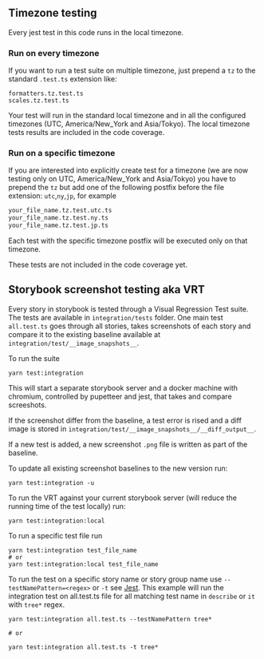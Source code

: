 ## Timezone testing

Every jest test in this code runs in the local timezone.

### Run on every timezone

If you want to run a test suite on multiple timezone, just prepend a `tz` to the
standard `.test.ts` extension like:

```
formatters.tz.test.ts
scales.tz.test.ts
```

Your test will run in the standard local timezone and in all the configured timezones (UTC, America/New_York and Asia/Tokyo).
The local timezone tests results are included in the code coverage.

### Run on a specific timezone

If you are interested into explicitly create test for a timezone (we are now testing only on UTC, America/New_York and Asia/Tokyo) you have to prepend the `tz` but add one of the following postfix before the file extension: `utc`,`ny`,`jp`, for example

```sh
your_file_name.tz.test.utc.ts
your_file_name.tz.test.ny.ts
your_file_name.tz.test.jp.ts
```

Each test with the specific timezone postfix will be executed only on that timezone.

These tests are not included in the code coverage yet.


## Storybook screenshot testing aka VRT

Every story in storybook is tested through a Visual Regression Test suite.
The tests are available in `integration/tests` folder. One main test `all.test.ts` goes through all stories, takes screenshots of each story
and compare it to the existing baseline available at `integration/test/__image_snapshots__`.

To run the suite
```
yarn test:integration
```

This will start a separate storybook server and a docker machine with chromium, controlled by pupetteer and jest, that takes and compare screeshots.

If the screenshot differ from the baseline, a test error is rised and a diff image is stored in `integration/test/__image_snapshots__/__diff_output__`.

If a new test is added, a new screenshot `.png` file is written as part of the baseline.

To update all existing screenshot baselines to the new version run:
```
yarn test:integration -u
```


To run the VRT against your current storybook server (will reduce the running time of the test locally) run:
```
yarn test:integration:local
```

To run a specific test file run
```
yarn test:integration test_file_name
# or
yarn test:integration:local test_file_name
```

To run the test on a specific story name or story group name use `--testNamePattern=<regex>` or `-t`
see [Jest](https://jestjs.io/docs/en/cli.html#--testnamepatternregex). This example will run the integration test
on all.test.ts file for all matching test name in `describe` or `it` with `tree*` regex.

```
yarn test:integration all.test.ts --testNamePattern tree*

# or

yarn test:integration all.test.ts -t tree*

```
